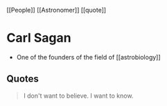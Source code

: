 [[People]] [[Astronomer]] [[quote]]

# Carl Sagan
- One of the founders of the field of [[astrobiology]]

## Quotes
> I don't want to believe. I want to know.
